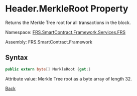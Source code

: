 # Header.MerkleRoot Property

Returns the Merkle Tree root for all transactions in the block.

Namespace: [FRS.SmartContract.Framework.Services.FRS](../../FRS.md)

Assembly: FRS.SmartContract.Framework

## Syntax

```c#
public extern byte[] MerkleRoot {get;}
```

Attribute value: Merkle Tree root as a byte array of length 32.



[Back](../header.md)
